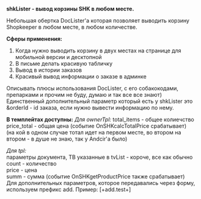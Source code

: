 **shkLister - вывод корзины SHK в любом месте.**

Небольшая обертка DocLister'a которая позволяет выводить корзину Shopkeeper в любом месте, в любом количестве.  
  
**Сферы применения:**
1. Когда нужно выводить корзину в двух местах на странице для мобильной версии и десктопной  
2. В письме делать красивую табличку  
3. Вывод в истории заказов  
4. Красивый вывод информации о заказе в админке  
  
Описывать плюсы использования DocLister, с его собакокодами, препарками и прочим не буду, думаю и так все все знают)  
Единственный дополнительный параметр который есть у shkLister это &orderId - id заказа, если нужно вывести информацию по нему.  

**В темплейтах доступны:**
*Для ownerTpl:*
total_items - общее колиечство  
price_total - общая цена (событие OnSHKcalcTotalPrice срабатывает)  
(на кой в одном случае тотал идет на первом месте, во втором на втором - в душе не знаю, так у Andcir'a было)  
  
*Для tpl:*  
параметры документа, ТВ указанные в tvList - короче, все как обычно  
count - количество  
price - цена  
summ - сумма (событие OnSHKgetProductPrice также срабатывает)  
Для дополнительных параметров, которое передавались через форму, используем префикс add. Пример: [+add.test+]  
